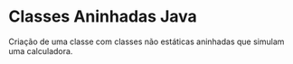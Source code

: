 # Classes Aninhadas Java
Criação de uma classe com classes não estáticas aninhadas que simulam uma calculadora.